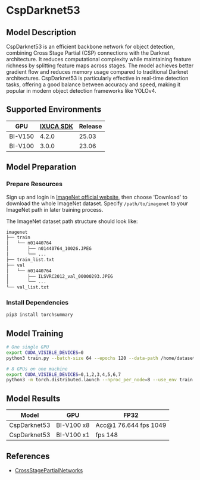# CspDarknet53

## Model Description

CspDarknet53 is an efficient backbone network for object detection, combining Cross Stage Partial (CSP) connections with
the Darknet architecture. It reduces computational complexity while maintaining feature richness by splitting feature
maps across stages. The model achieves better gradient flow and reduces memory usage compared to traditional Darknet
architectures. CspDarknet53 is particularly effective in real-time detection tasks, offering a good balance between
accuracy and speed, making it popular in modern object detection frameworks like YOLOv4.

## Supported Environments

| GPU    | [IXUCA SDK](https://gitee.com/deep-spark/deepspark#%E5%A4%A9%E6%95%B0%E6%99%BA%E7%AE%97%E8%BD%AF%E4%BB%B6%E6%A0%88-ixuca) | Release |
|--------|-----------|---------|
| BI-V150 | 4.2.0     |  25.03  |
| BI-V100 | 3.0.0     |  23.06  |

## Model Preparation

### Prepare Resources

Sign up and login in [ImageNet official website](https://www.image-net.org/index.php), then choose 'Download' to
download the whole ImageNet dataset. Specify `/path/to/imagenet` to your ImageNet path in later training process.

The ImageNet dataset path structure should look like:

```bash
imagenet
├── train
│   └── n01440764
│       ├── n01440764_10026.JPEG
│       └── ...
├── train_list.txt
├── val
│   └── n01440764
│       ├── ILSVRC2012_val_00000293.JPEG
│       └── ...
└── val_list.txt
```

### Install Dependencies

```bash
pip3 install torchsummary
```

## Model Training

```bash
# One single GPU
export CUDA_VISIBLE_DEVICES=0
python3 train.py --batch-size 64 --epochs 120 --data-path /home/datasets/cv/imagenet

# 8 GPUs on one machine
export CUDA_VISIBLE_DEVICES=0,1,2,3,4,5,6,7
python3 -m torch.distributed.launch --nproc_per_node=8 --use_env train.py --batch-size 64 --epochs 120 --data-path /home/datasets/cv/imagenet
```

## Model Results

| Model        | GPU        | FP32                      |
|--------------|------------|---------------------------|
| CspDarknet53 | BI-V100 x8 | Acc@1 76.644     fps 1049 |
| CspDarknet53 | BI-V100 x1 | fps 148                   |

## References

- [CrossStagePartialNetworks](https://github.com/WongKinYiu/CrossStagePartialNetworks)
